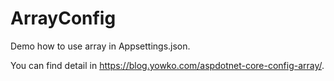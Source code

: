 # ArrayConfig

Demo how to use array in Appsettings.json.

You can find detail in https://blog.yowko.com/aspdotnet-core-config-array/.
